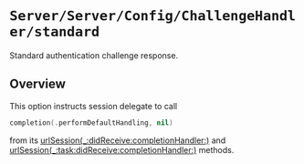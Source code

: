 # ``Server/Server/Config/ChallengeHandler/standard``

Standard authentication challenge response.

## Overview

This option instructs session delegate to call

```swift
completion(.performDefaultHandling, nil)
```

from its [urlSession(_:didReceive:completionHandler:)](https://developer.apple.com/documentation/foundation/urlsessiondelegate/1409308-urlsession) and [urlSession(_:task:didReceive:completionHandler:)](https://developer.apple.com/documentation/foundation/urlsessiontaskdelegate/1411595-urlsession) methods.
